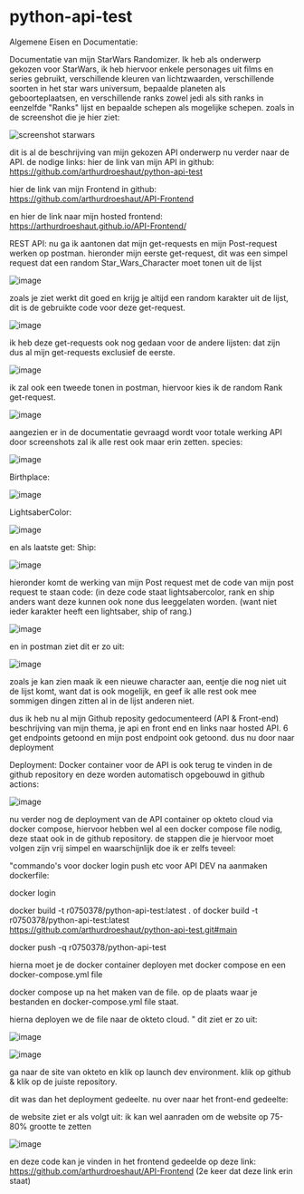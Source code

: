 # python-api-test

Algemene Eisen en Documentatie:


Documentatie van mijn StarWars Randomizer.
Ik heb als onderwerp gekozen voor StarWars, ik heb hiervoor enkele personages uit films en series gebruikt, verschillende kleuren van lichtzwaarden, verschillende soorten in het star wars universum, bepaalde planeten als geboorteplaatsen, en verschillende ranks zowel jedi als sith ranks in eenzelfde "Ranks" lijst en bepaalde schepen als mogelijke schepen.
zoals in de screenshot die je hier ziet:

![screenshot starwars](https://user-images.githubusercontent.com/61418112/202923053-66c1f409-d187-4ca1-b8ff-4d935b5416b6.png)

dit is al de beschrijving van mijn gekozen API onderwerp nu verder naar de API.
de nodige links:
hier de link van mijn API in github: https://github.com/arthurdroeshaut/python-api-test

hier de link van mijn Frontend in github: https://github.com/arthurdroeshaut/API-Frontend

en hier de link naar mijn hosted frontend: https://arthurdroeshaut.github.io/API-Frontend/

REST API:
nu ga ik aantonen dat mijn get-requests en mijn Post-request werken op postman.
hieronder mijn eerste get-request, dit was een simpel request dat een random Star_Wars_Character moet tonen uit de lijst

![image](https://user-images.githubusercontent.com/61418112/202923484-bd2e9a86-ebce-4c89-89e1-934628686efb.png)

zoals je ziet werkt dit goed en krijg je altijd een random karakter uit de lijst, dit is de gebruikte code voor deze get-request.

![image](https://user-images.githubusercontent.com/61418112/202923699-963156ae-ed48-4ee8-b587-3caff98c5db2.png)

ik heb deze get-requests ook nog gedaan voor de andere lijsten: dat zijn dus al mijn get-requests exclusief de eerste.

![image](https://user-images.githubusercontent.com/61418112/202923849-1cc58600-30ce-4c7d-9fbc-c16c0bf6cc69.png)

ik zal ook een tweede tonen in postman, hiervoor kies ik de random Rank get-request.

![image](https://user-images.githubusercontent.com/61418112/202924401-34d8bbbc-de09-4a68-955e-5f55028f2bf5.png)

aangezien er in de documentatie gevraagd wordt voor totale werking API door screenshots zal ik alle rest ook maar erin zetten.
species:

![image](https://user-images.githubusercontent.com/61418112/202924461-fe98757f-26e1-459d-b3fe-4514344206d5.png)

Birthplace:

![image](https://user-images.githubusercontent.com/61418112/202924473-878cd11b-0268-45e9-851d-181dec2ea7a2.png)

LightsaberColor:

![image](https://user-images.githubusercontent.com/61418112/202924508-44daa9a6-7d0f-4959-ae76-e524e6c40aac.png)

en als laatste get: Ship:

![image](https://user-images.githubusercontent.com/61418112/202924533-c8b900c4-bc9f-40c1-b5f9-b0e4d19d18a7.png)

hieronder komt de werking van mijn Post request met de code van mijn post request te staan
code: (in deze code staat lightsabercolor, rank en ship anders want deze kunnen ook none dus leeggelaten worden. (want niet ieder karakter heeft een lightsaber, ship of rang.)

![image](https://user-images.githubusercontent.com/61418112/202924566-b0bc800e-4e3e-4112-8de2-f9dd139f5b2a.png)

en in postman ziet dit er zo uit:

![image](https://user-images.githubusercontent.com/61418112/202924703-00545257-f748-480a-8708-438d3c955337.png)

zoals je kan zien maak ik een nieuwe character aan, eentje die nog niet uit de lijst komt, want dat is ook mogelijk, en geef ik alle rest ook mee sommigen dingen zitten al in de lijst anderen niet.

dus ik heb nu al mijn Github reposity gedocumenteerd (API & Front-end)
beschrijving van mijn thema, je api en front end en links naar hosted API.
6 get endpoints getoond en mijn post endpoint ook getoond.
dus nu door naar deployment

Deployment: Docker container voor de API is ook terug te vinden in de github repository en deze worden automatisch opgebouwd in github actions:

![image](https://user-images.githubusercontent.com/61418112/202925076-9e263492-d719-4c61-8222-8bb31724b609.png)

nu verder nog de deployment van de API container op okteto cloud via docker compose, hiervoor hebben wel al een docker compose file nodig, deze staat ook in de github repository.
de stappen die je hiervoor moet volgen zijn vrij simpel en waarschijnlijk doe ik er zelfs teveel:

"commando's voor docker login push etc voor API DEV
na aanmaken dockerfile: 

docker login

docker build -t r0750378/python-api-test:latest .
of
docker build -t r0750378/python-api-test:latest https://github.com/arthurdroeshaut/python-api-test.git#main

docker push -q r0750378/python-api-test

hierna moet je de docker container deployen met docker compose en een docker-compose.yml file

docker compose up na het maken van de file. op de plaats waar je bestanden en docker-compose.yml file staat.

hierna deployen we de file naar de okteto cloud.
"
dit ziet er zo uit:

![image](https://user-images.githubusercontent.com/61418112/202925192-cfae9431-4da9-4f08-b3b6-4d0fe26816f7.png)

![image](https://user-images.githubusercontent.com/61418112/202925264-0affff35-f178-45a5-82e2-7765f7406d1c.png)

ga naar de site van okteto
en klik op launch dev environment.
klik op github & klik op de juiste repository.

dit was dan het deployment gedeelte.
nu over naar het front-end gedeelte:

de website ziet er als volgt uit:
ik kan wel aanraden om de website op 75-80% grootte te zetten

![image](https://user-images.githubusercontent.com/61418112/202925419-129e542e-9a1d-40e8-897e-53204beda313.png)


en deze code kan je vinden in het frontend gedeelde op deze link: https://github.com/arthurdroeshaut/API-Frontend (2e keer dat deze link erin staat)

